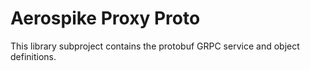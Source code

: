 # Aerospike Proxy Proto

This library subproject contains the protobuf GRPC service and object
definitions.
